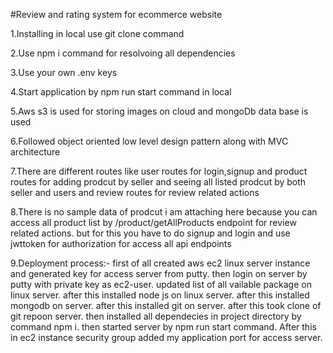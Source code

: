#Review and rating system for ecommerce website

1.Installing in local use git clone command

2.Use npm i command for resolvoing all dependencies

3.Use your own .env keys

4.Start application by npm run start command in local

5.Aws s3 is used for storing images on cloud and mongoDb data base is used

6.Followed object oriented low level design pattern along with MVC architecture

7.There are different routes like user routes for login,signup and product routes for adding prodcut by seller and seeing all listed prodcut by both seller and users and review routes for review related actions

8.There is no sample data of prodcut i am attaching here because you can access all product list by
/product/getAllProducts endpoint for review related actions. but for this you have to do signup and login and use jwttoken for authorization for access all api endpoints

9.Deployment process:- first of all created aws ec2 linux server instance and generated key for access server from putty. then login on server by putty with private key as ec2-user. updated list of all vailable package on linux server. after this installed node js on linux server. after this installed mongodb on server. after this installed git on server. after this took clone of git repoon server. then installed all dependecies in project directory by command npm i. then started server by npm run start command. After this in ec2 instance security group added my application port for access server.
